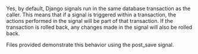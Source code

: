 Yes, by default, Django signals run in the same database transaction as the caller. This means that if a signal is triggered within a transaction, the actions performed in the signal will be part of that transaction. If the transaction is rolled back, any changes made in the signal will also be rolled back.

Files provided demonstrate this behavior using the post_save signal.
